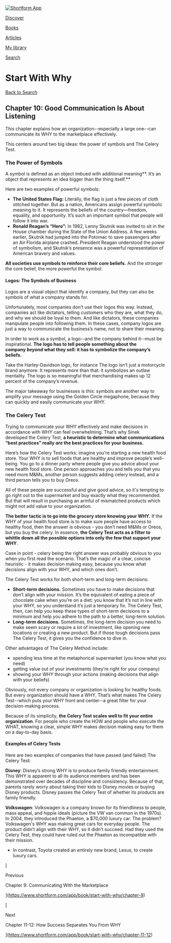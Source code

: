 [![Shortform App](https://www.shortform.com/img/logo-dark.70c1b072.svg)](https://www.shortform.com/app)

[Discover](https://www.shortform.com/app)

[Books](https://www.shortform.com/app/books)

[Articles](https://www.shortform.com/app/articles)

[My library](https://www.shortform.com/app/library)

[Search](https://www.shortform.com/app/search)

# Start With Why

[Back to Search](https://www.shortform.com/app/search)

## Chapter 10: Good Communication Is About Listening

This chapter explains how an organization--especially a large one--can communicate its WHY to the marketplace effectively.

This centers around two big ideas: the power of symbols and The Celery Test.

### **The Power of Symbols**

A symbol is defined as an object imbued with additional meaning**. It’s an object that represents an idea bigger than the thing itself.**

Here are two examples of powerful symbols:

- **The United States Flag:** Literally, the flag is just a few pieces of cloth stitched together. But as a nation, Americans assign powerful symbolic meaning to it. It represents the beliefs of the country—freedom, equality, and opportunity. It’s such an important symbol that people will follow it into war.
- **Ronald Reagan’s “Hero”:** In 1982, Lenny Skutnik was invited to sit in the House chamber during the State of the Union Address. A few weeks earlier, Skutnik had jumped into the Potomac to save passengers after an Air Florida airplane crashed. President Reagan understood the power of symbolism, and Skutnik’s presence was a powerful representation of American bravery and values.

**All societies use symbols to reinforce their core beliefs.** And the stronger the core belief, the more powerful the symbol.

#### Logos: The Symbols of Business

Logos are a visual object that identify a company, but they can also be symbols of what a company stands for.

Unfortunately, most companies don’t use their logos this way. Instead, companies act like dictators, telling customers who they are, what they do, and why we should be loyal to them. And like dictators, these companies manipulate people into following them. In these cases, company logos are just a way to communicate the business’s name, not to share their meaning.

In order to work as a symbol, a logo--and the company behind it--must be inspirational. **The logo has to tell people something about the company _beyond_ what they sell: it has to symbolize the company’s beliefs.**

Take the Harley-Davidson logo, for instance The logo isn’t just a motorcycle brand anymore. It represents more than that: it symbolizes an outlaw mentality. The logo is so meaningful that merchandising makes up 12 percent of the company’s revenue.

The major takeaway for businesses is this: symbols are another way to amplify your message using the Golden Circle megaphone, because they can quickly and easily communicate your WHY.

### **The Celery Test**

Trying to communicate your WHY effectively and make decisions in accordance with WHY can feel overwhelming. That’s why Sinek developed the Celery Test, **a heuristic to determine what communications “best practices” really _are_ the best practices for your business.**

Here’s how the Celery Test works: imagine you’re starting a new health food store. Your WHY is to sell foods that are healthy and improve people’s well-being. You go to a dinner party where people give you advice about your new health food store. One person approaches you and tells you that you need more M&Ms, another person suggests adding celery instead, and a third person tells you to buy Oreos.

All of these people are successful and give good advice, so it's tempting to go right out to the supermarket and buy exactly what they recommended. But that will result in purchasing an armful of mismatched products which might not add value to your organization.

**The better tactic is to go into the grocery store knowing your WHY.** If the WHY of your health food store is to make sure people have access to healthy food, then the answer is obvious - you don’t need M&Ms or Oreos, but you buy the celery. In essence, **the Celery Test acts as a filter to whittle down all the possible options into only the few that support your WHY**.

Case in point - celery being the right answer was probably obvious to you when you first read the scenario. That’s the magic of a clear, concise heuristic - it makes decision making easy, because you know what decisions align with your WHY, and which ones don’t.

The Celery Test works for both short-term and long-term decisions:

- **Short-term decisions.** Sometimes you have to make decisions that don’t align with your mission. It’s the equivalent of eating a piece of chocolate cake when you’re on a diet: you know that it’s not in line with your WHY, so you understand it’s just a temporary fix. The Celery Test, then, can help you keep these types of short-term decisions to a minimum and help you adhere to the path to a better, long-term solution.
- **Long-term decisions.** Sometimes, the long-term decision you need to make seem scary or require a lot of investment, like opening new locations or creating a new product. But if those tough decisions pass The Celery Test, it gives you the confidence to dive in.

Other advantages of The Celery Method include:

- spending less time at the metaphorical supermarket (you know what you need)
- getting value out of your investments (they’re right for your company)
- showing your WHY through your actions (making decisions that align with your beliefs)

Obviously, not every company or organization is looking for healthy foods. But every organization should have a WHY. That’s what makes The Celery Test--which puts your WHY front and center--a great filter for your decision-making process.

Because of its simplicity, **the Celery Test scales well to fit your entire organization**. For people who create the HOW and people who execute the WHAT, knowing a clear, simple WHY makes decision making easy for them on a day-to-day basis.

#### Examples of Celery Tests

Here are two examples of companies that have passed (and failed) The Celery Test:

**Disney**: Disney’s strong WHY is to produce family friendly entertainment. This WHY is apparent to all its audience members and has been demonstrated over decades of discipline and consistency. Because of that, parents rarely worry about taking their kids to Disney movies or buying Disney products. Disney passes the Celery Test of whether its products are family friendly.

**Volkswagen**: Volkswagen is a company known for its friendliness to people, mass appeal, and hippie ideals (picture the VW van common in the 1970s). In 2004, they introduced the Phaeton, a $70,000 luxury car. The problem? Volkswagen's WHY was making great cars for everyday people. The product didn’t align with their WHY, so it didn’t succeed. Had they used the Celery Test, they could have ruled out the Phaeton as incompatible with their mission.

- In contrast, Toyota created an entirely new brand, Lexus, to create luxury cars.

[

Previous

Chapter 9: Communicating With the Marketplace

](https://www.shortform.com/app/book/start-with-why/chapter-9)

[

Next

Chapter 11-12: How Success Separates You From WHY

](https://www.shortform.com/app/book/start-with-why/chapter-11-12)